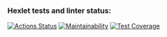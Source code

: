 ### Hexlet tests and linter status:
[![Actions Status](https://github.com/prplhd/java-project-61/workflows/hexlet-check/badge.svg)](https://github.com/prplhd/java-project-61/actions)
[![Maintainability](https://api.codeclimate.com/v1/badges/d0a0c0b1707ad1010316/maintainability)](https://codeclimate.com/github/prplhd/java-project-61/maintainability)
[![Test Coverage](https://api.codeclimate.com/v1/badges/d0a0c0b1707ad1010316/test_coverage)](https://codeclimate.com/github/prplhd/java-project-61/test_coverage)

